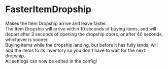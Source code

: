 # FasterItemDropship
Makes the Item Dropship arrive and leave faster.<br>
The Item Dropship will arrive within 10 seconds of buying items, and will depart after 3 seconds of opening the dropship doors, or after 40 seconds, whichever is sooner.<br>
Buying items while the dropship landing, but before it has fully lands, will add the items to its inventory so you don't have to wait for the next dropship.<br>
All settings can now be edited in the config!